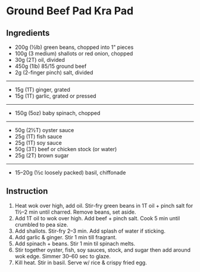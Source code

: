 # Ground Beef Pad Kra Pad

## Ingredients
- 200g (½lb) green beans, chopped into 1" pieces
- 100g (3 medium) shallots or red onion, chopped
- 30g (2T) oil, divided
- 450g (1lb) 85/15 ground beef
- 2g (2-finger pinch) salt, divided
---
- 15g (1T) ginger, grated
- 15g (1T) garlic, grated or pressed
---
- 150g (5oz) baby spinach, chopped
---
- 50g (2½T) oyster sauce
- 25g (1T) fish sauce
- 25g (1T) soy sauce
- 50g (3T) beef or chicken stock (or water)
- 25g (2T) brown sugar
---
- 15–20g (½c loosely packed) basil, chiffonade

## Instruction
1. Heat wok over high, add oil. Stir-fry green beans in 1T oil + pinch salt for 1½–2 min until charred. Remove beans, set aside.
2. Add 1T oil to wok over high. Add beef + pinch salt. Cook 5 min until crumbled to pea size.
3. Add shallots. Stir-fry 2–3 min. Add splash of water if sticking.
4. Add garlic & ginger. Stir 1 min till fragrant.
5. Add spinach + beans. Stir 1 min til spinach melts.
6. Stir together oyster, fish, soy sauces, stock, and sugar then add around wok edge. Simmer 30–60 sec to glaze.
7. Kill heat. Stir in basil. Serve w/ rice & crispy fried egg.